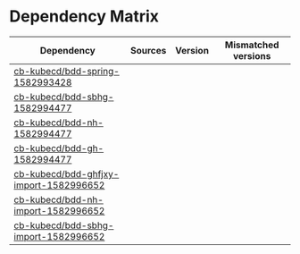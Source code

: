 # Dependency Matrix

Dependency | Sources | Version | Mismatched versions
---------- | ------- | ------- | -------------------
[cb-kubecd/bdd-spring-1582993428](https://github.com/cb-kubecd/bdd-spring-1582993428.git) |  | []() | 
[cb-kubecd/bdd-sbhg-1582994477](https://github.com/cb-kubecd/bdd-sbhg-1582994477.git) |  | []() | 
[cb-kubecd/bdd-nh-1582994477](https://github.com/cb-kubecd/bdd-nh-1582994477.git) |  | []() | 
[cb-kubecd/bdd-gh-1582994477](https://github.com/cb-kubecd/bdd-gh-1582994477.git) |  | []() | 
[cb-kubecd/bdd-ghfjxy-import-1582996652](https://github.com/cb-kubecd/bdd-ghfjxy-import-1582996652.git) |  | []() | 
[cb-kubecd/bdd-nh-import-1582996652](https://github.com/cb-kubecd/bdd-nh-import-1582996652.git) |  | []() | 
[cb-kubecd/bdd-sbhg-import-1582996652](https://github.com/cb-kubecd/bdd-sbhg-import-1582996652.git) |  | []() | 
